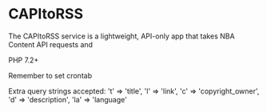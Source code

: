 # CAPItoRSS
The CAPItoRSS service is a lightweight, API-only app that takes NBA Content API requests and

PHP 7.2+

Remember to set crontab

Extra query strings accepted:
't' => 'title',
'l' => 'link',
'c' => 'copyright_owner',
'd' => 'description',
'la' => 'language'
